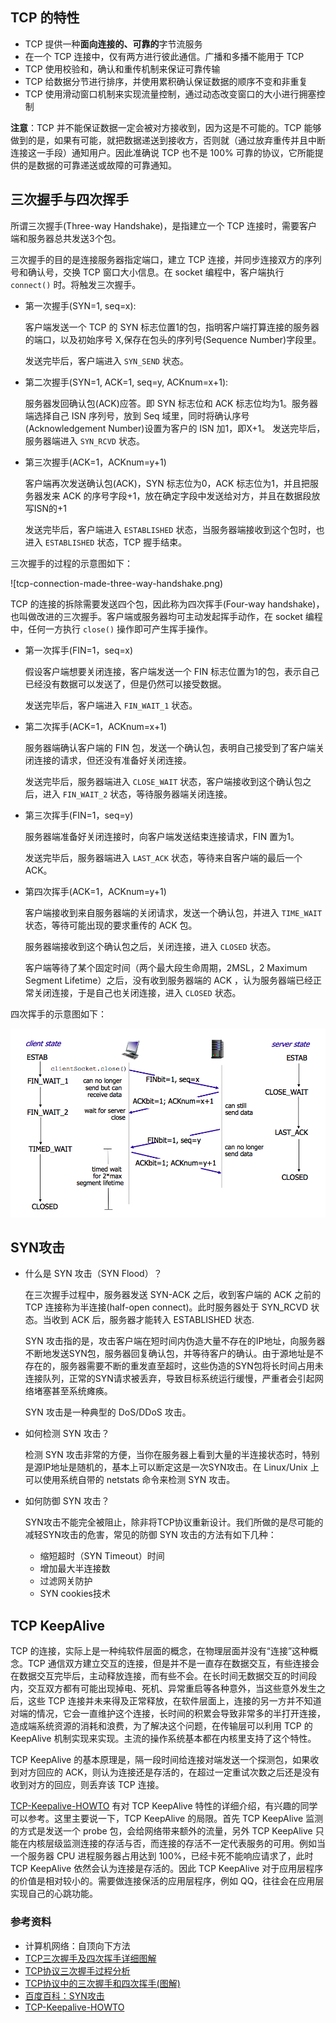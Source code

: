 ## TCP 的特性

* TCP 提供一种**面向连接的、可靠的**字节流服务
* 在一个 TCP 连接中，仅有两方进行彼此通信。广播和多播不能用于 TCP
* TCP 使用校验和，确认和重传机制来保证可靠传输
* TCP 给数据分节进行排序，并使用累积确认保证数据的顺序不变和非重复
* TCP 使用滑动窗口机制来实现流量控制，通过动态改变窗口的大小进行拥塞控制

**注意**：TCP 并不能保证数据一定会被对方接收到，因为这是不可能的。TCP 能够做到的是，如果有可能，就把数据递送到接收方，否则就（通过放弃重传并且中断连接这一手段）通知用户。因此准确说 TCP 也不是 100% 可靠的协议，它所能提供的是数据的可靠递送或故障的可靠通知。

## 三次握手与四次挥手

所谓三次握手(Three-way Handshake)，是指建立一个 TCP 连接时，需要客户端和服务器总共发送3个包。

三次握手的目的是连接服务器指定端口，建立 TCP 连接，并同步连接双方的序列号和确认号，交换 TCP 窗口大小信息。在 socket 编程中，客户端执行 `connect()` 时。将触发三次握手。
    
    
* 第一次握手(SYN=1, seq=x):
    
   客户端发送一个 TCP 的 SYN 标志位置1的包，指明客户端打算连接的服务器的端口，以及初始序号 X,保存在包头的序列号(Sequence Number)字段里。

   发送完毕后，客户端进入 `SYN_SEND` 状态。
   
* 第二次握手(SYN=1, ACK=1, seq=y, ACKnum=x+1):
    
   服务器发回确认包(ACK)应答。即 SYN 标志位和 ACK 标志位均为1。服务器端选择自己 ISN 序列号，放到 Seq 域里，同时将确认序号(Acknowledgement Number)设置为客户的 ISN 加1，即X+1。 
   发送完毕后，服务器端进入 `SYN_RCVD` 状态。

* 第三次握手(ACK=1，ACKnum=y+1)
   
   客户端再次发送确认包(ACK)，SYN 标志位为0，ACK 标志位为1，并且把服务器发来 ACK 的序号字段+1，放在确定字段中发送给对方，并且在数据段放写ISN的+1
   
   发送完毕后，客户端进入 `ESTABLISHED` 状态，当服务器端接收到这个包时，也进入 `ESTABLISHED` 状态，TCP 握手结束。

三次握手的过程的示意图如下：

![tcp-connection-made-three-way-handshake.png)

TCP 的连接的拆除需要发送四个包，因此称为四次挥手(Four-way handshake)，也叫做改进的三次握手。客户端或服务器均可主动发起挥手动作，在 socket 编程中，任何一方执行 `close()` 操作即可产生挥手操作。

* 第一次挥手(FIN=1，seq=x)
   
   假设客户端想要关闭连接，客户端发送一个 FIN 标志位置为1的包，表示自己已经没有数据可以发送了，但是仍然可以接受数据。
   
   发送完毕后，客户端进入 `FIN_WAIT_1` 状态。
   
* 第二次挥手(ACK=1，ACKnum=x+1)
    
   服务器端确认客户端的 FIN 包，发送一个确认包，表明自己接受到了客户端关闭连接的请求，但还没有准备好关闭连接。
   
   发送完毕后，服务器端进入 `CLOSE_WAIT` 状态，客户端接收到这个确认包之后，进入 `FIN_WAIT_2` 状态，等待服务器端关闭连接。
   
* 第三次挥手(FIN=1，seq=y)

   服务器端准备好关闭连接时，向客户端发送结束连接请求，FIN 置为1。
   
   发送完毕后，服务器端进入 `LAST_ACK` 状态，等待来自客户端的最后一个ACK。
   
* 第四次挥手(ACK=1，ACKnum=y+1)
    
   客户端接收到来自服务器端的关闭请求，发送一个确认包，并进入 `TIME_WAIT `状态，等待可能出现的要求重传的 ACK 包。
   
   服务器端接收到这个确认包之后，关闭连接，进入 `CLOSED` 状态。
   
   客户端等待了某个固定时间（两个最大段生命周期，2MSL，2 Maximum Segment Lifetime）之后，没有收到服务器端的 ACK ，认为服务器端已经正常关闭连接，于是自己也关闭连接，进入 `CLOSED` 状态。
        
四次挥手的示意图如下：

![four-way-handshake](tcp-connection-closed-four-way-handshake.png)

## SYN攻击

* 什么是 SYN 攻击（SYN Flood）？

    在三次握手过程中，服务器发送 SYN-ACK 之后，收到客户端的 ACK 之前的 TCP 连接称为半连接(half-open connect)。此时服务器处于 SYN_RCVD 状态。当收到 ACK 后，服务器才能转入 ESTABLISHED 状态.

    SYN 攻击指的是，攻击客户端在短时间内伪造大量不存在的IP地址，向服务器不断地发送SYN包，服务器回复确认包，并等待客户的确认。由于源地址是不存在的，服务器需要不断的重发直至超时，这些伪造的SYN包将长时间占用未连接队列，正常的SYN请求被丢弃，导致目标系统运行缓慢，严重者会引起网络堵塞甚至系统瘫痪。
    
    SYN 攻击是一种典型的 DoS/DDoS 攻击。
    
* 如何检测 SYN 攻击？

     检测 SYN 攻击非常的方便，当你在服务器上看到大量的半连接状态时，特别是源IP地址是随机的，基本上可以断定这是一次SYN攻击。在 Linux/Unix 上可以使用系统自带的 netstats 命令来检测 SYN 攻击。
     
* 如何防御 SYN 攻击？

    SYN攻击不能完全被阻止，除非将TCP协议重新设计。我们所做的是尽可能的减轻SYN攻击的危害，常见的防御 SYN 攻击的方法有如下几种：
    
    * 缩短超时（SYN Timeout）时间
    * 增加最大半连接数
    * 过滤网关防护
    * SYN cookies技术
   
## TCP KeepAlive

TCP 的连接，实际上是一种纯软件层面的概念，在物理层面并没有“连接”这种概念。TCP 通信双方建立交互的连接，但是并不是一直存在数据交互，有些连接会在数据交互完毕后，主动释放连接，而有些不会。在长时间无数据交互的时间段内，交互双方都有可能出现掉电、死机、异常重启等各种意外，当这些意外发生之后，这些 TCP 连接并未来得及正常释放，在软件层面上，连接的另一方并不知道对端的情况，它会一直维护这个连接，长时间的积累会导致非常多的半打开连接，造成端系统资源的消耗和浪费，为了解决这个问题，在传输层可以利用 TCP 的 KeepAlive 机制实现来实现。主流的操作系统基本都在内核里支持了这个特性。

TCP KeepAlive 的基本原理是，隔一段时间给连接对端发送一个探测包，如果收到对方回应的 ACK，则认为连接还是存活的，在超过一定重试次数之后还是没有收到对方的回应，则丢弃该 TCP 连接。

[TCP-Keepalive-HOWTO](http://www.tldp.org/HOWTO/html_single/TCP-Keepalive-HOWTO/) 有对 TCP KeepAlive 特性的详细介绍，有兴趣的同学可以参考。这里主要说一下，TCP KeepAlive 的局限。首先 TCP KeepAlive 监测的方式是发送一个 probe 包，会给网络带来额外的流量，另外 TCP KeepAlive 只能在内核层级监测连接的存活与否，而连接的存活不一定代表服务的可用。例如当一个服务器 CPU 进程服务器占用达到 100%，已经卡死不能响应请求了，此时 TCP KeepAlive 依然会认为连接是存活的。因此 TCP KeepAlive 对于应用层程序的价值是相对较小的。需要做连接保活的应用层程序，例如 QQ，往往会在应用层实现自己的心跳功能。

### 参考资料

* 计算机网络：自顶向下方法
* [TCP三次握手及四次挥手详细图解](http://www.cnblogs.com/hnrainll/archive/2011/10/14/2212415.html)
* [TCP协议三次握手过程分析](http://www.cnblogs.com/rootq/articles/1377355.html)
* [TCP协议中的三次握手和四次挥手(图解)](http://blog.csdn.net/whuslei/article/details/6667471)
* [百度百科：SYN攻击](http://baike.baidu.com/subview/32754/8048820.htm)
* [TCP-Keepalive-HOWTO](http://www.tldp.org/HOWTO/html_single/TCP-Keepalive-HOWTO/)


